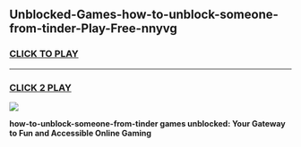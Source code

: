 
## Unblocked-Games-how-to-unblock-someone-from-tinder-Play-Free-nnyvg
<h3>
<a href="https://premium76.site?title=how-to-unblock-someone-from-tinder&ref=12A">CLICK TO PLAY</a></h3>
<hr>

<h3>
<a href="https://premium76.site?title=how-to-unblock-someone-from-tinder&ref=12A">CLICK 2 PLAY</a>
  
</h3>

<a href="https://premium76.site?title=how-to-unblock-someone-from-tinder&ref=12A"><img src="https://clearcache.store/games.png"></a>


**how-to-unblock-someone-from-tinder games unblocked: Your Gateway to Fun and Accessible Online Gaming**
